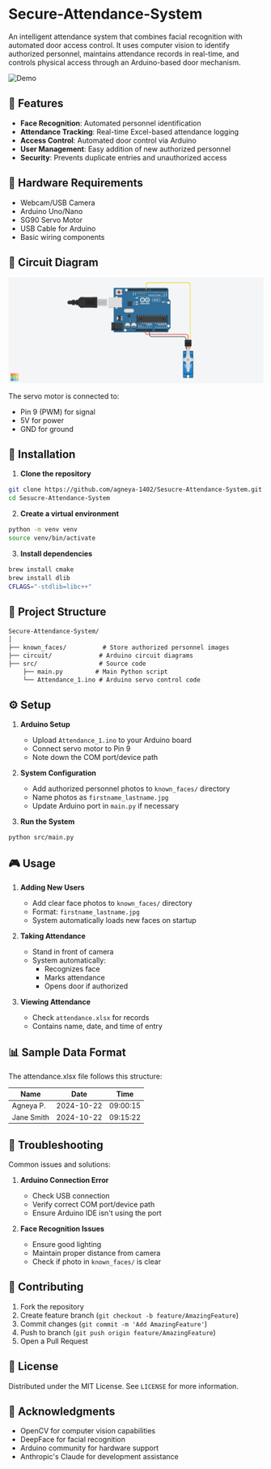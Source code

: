 # Secure-Attendance-System

An intelligent attendance system that combines facial recognition with automated door access control. It uses computer vision to identify authorized personnel, maintains attendance records in real-time, and controls physical access through an Arduino-based door mechanism.

![ Demo](assets/demo.gif) <!-- You can add this later -->

## 🌟 Features

- **Face Recognition**: Automated personnel identification
- **Attendance Tracking**: Real-time Excel-based attendance logging
- **Access Control**: Automated door control via Arduino
- **User Management**: Easy addition of new authorized personnel
- **Security**: Prevents duplicate entries and unauthorized access

## 🔧 Hardware Requirements

- Webcam/USB Camera
- Arduino Uno/Nano
- SG90 Servo Motor
- USB Cable for Arduino
- Basic wiring components

## 📝 Circuit Diagram

![Arduino Circuit](circuit/arduino_circuit.png)

The servo motor is connected to:
- Pin 9 (PWM) for signal
- 5V for power
- GND for ground

## 🚀 Installation

1. **Clone the repository**
```bash
git clone https://github.com/agneya-1402/Sesucre-Attendance-System.git
cd Sesucre-Attendance-System
```

2. **Create a virtual environment**
```bash
python -m venv venv
source venv/bin/activate  
```

3. **Install dependencies**
```bash
brew install cmake
brew install dlib
CFLAGS="-stdlib=libc++" 
```

## 📁 Project Structure

```
Secure-Attendance-System/
│
├── known_faces/          # Store authorized personnel images
├── circuit/             # Arduino circuit diagrams
├── src/                 # Source code
    ├── main.py         # Main Python script
    └── Attendance_1.ino # Arduino servo control code

```

## ⚙️ Setup

1. **Arduino Setup**
   - Upload `Attendance_1.ino` to your Arduino board
   - Connect servo motor to Pin 9
   - Note down the COM port/device path

2. **System Configuration**
   - Add authorized personnel photos to `known_faces/` directory
   - Name photos as `firstname_lastname.jpg`
   - Update Arduino port in `main.py` if necessary

3. **Run the System**
```bash
python src/main.py
```

## 🎮 Usage

1. **Adding New Users**
   - Add clear face photos to `known_faces/` directory
   - Format: `firstname_lastname.jpg`
   - System automatically loads new faces on startup

2. **Taking Attendance**
   - Stand in front of camera
   - System automatically:
     - Recognizes face
     - Marks attendance
     - Opens door if authorized

3. **Viewing Attendance**
   - Check `attendance.xlsx` for records
   - Contains name, date, and time of entry

## 📊 Sample Data Format

The attendance.xlsx file follows this structure:

| Name          | Date       | Time     |
|---------------|------------|----------|
| Agneya P.     | 2024-10-22 | 09:00:15 |
| Jane Smith    | 2024-10-22 | 09:15:22 |

## 🔨 Troubleshooting

Common issues and solutions:

1. **Arduino Connection Error**
   - Check USB connection
   - Verify correct COM port/device path
   - Ensure Arduino IDE isn't using the port

2. **Face Recognition Issues**
   - Ensure good lighting
   - Maintain proper distance from camera
   - Check if photo in `known_faces/` is clear


## 🤝 Contributing

1. Fork the repository
2. Create feature branch (`git checkout -b feature/AmazingFeature`)
3. Commit changes (`git commit -m 'Add AmazingFeature'`)
4. Push to branch (`git push origin feature/AmazingFeature`)
5. Open a Pull Request

## 📜 License

Distributed under the MIT License. See `LICENSE` for more information.

## 🙏 Acknowledgments

- OpenCV for computer vision capabilities
- DeepFace for facial recognition
- Arduino community for hardware support
- Anthropic's Claude for development assistance

